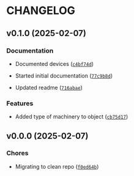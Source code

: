 # CHANGELOG


## v0.1.0 (2025-02-07)

### Documentation

- Documented devices
  ([`c4bf74d`](https://bitbucket.org/digitaldairychain/farm-twin/commits/c4bf74d42f4316168b4bb1f75c38bf5c3c3ae6a1))

- Started initial documentation
  ([`77c9b8d`](https://bitbucket.org/digitaldairychain/farm-twin/commits/77c9b8d6f67b354268f799a02c2cf7eb9916d369))

- Updated readme
  ([`716abae`](https://bitbucket.org/digitaldairychain/farm-twin/commits/716abaef7135da57f56d99e8fc241581f6e16028))

### Features

- Added type of machinery to object
  ([`cb75d17`](https://bitbucket.org/digitaldairychain/farm-twin/commits/cb75d178d9330cba29080317bd71bb162779fd75))


## v0.0.0 (2025-02-07)

### Chores

- Migrating to clean repo
  ([`f0ed64b`](https://bitbucket.org/digitaldairychain/farm-twin/commits/f0ed64bb5cdfc6933b020517cb34a5c44a98ebbe))
